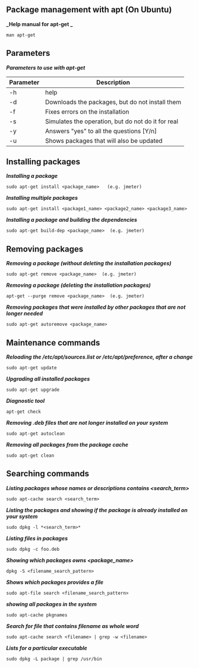 ## Package management with apt (On Ubuntu)


**_Help manual for apt-get _**
```
man apt-get
```

## Parameters
**_Parameters to use with apt-get_**

|Parameter |Description|
|-----|-----|
|-h | help|
|-d | Downloads the packages, but do not install them|
|-f | Fixes errors on the installation |
|-s | Simulates the operation, but do not do it for real|
|-y | Answers "yes" to all the questions [Y/n]|
|-u | Shows packages that will also be updated|


## Installing packages
**_Installing a package_**
```
sudo apt-get install <package_name>   (e.g. jmeter)
```

**_Installing multiple packages_**
```
sudo apt-get install <package1_name> <package2_name> <package3_name>
```

**_Installing a package and building the dependencies_**
```
sudo apt-get build-dep <package_name>  (e.g. jmeter)
```


## Removing packages
**_Removing a package (without deleting the installation packages)_**
```
sudo apt-get remove <package_name>  (e.g. jmeter)
```

**_Removing a package (deleting the installation packages)_**
```
apt-get --purge remove <package_name>  (e.g. jmeter)
```

**_Removing packages that were installed by other packages that are not longer needed_**
```
sudo apt-get autoremove <package_name>
```


## Maintenance commands
**_Reloading the /etc/apt/sources.list or /etc/apt/preference, after a change_**
```
sudo apt-get update
```

**_Upgrading all installed packages_**
```
sudo apt-get upgrade
```

**_Diagnostic tool_**
```
apt-get check
```

**_Removing .deb files that are not longer installed on your system_**
```
sudo apt-get autoclean 
```
**_Removing all packages from the package cache_**
```
sudo apt-get clean
```


## Searching commands
**_Listing packages whose names or descriptions contains <search_term>_**
```
sudo apt-cache search <search_term>
```

**_Listing the packages and showing if the package is already installed on your system_**
```
sudo dpkg -l *<search_term>*
```

**_Listing files in packages_**
```
sudo dpkg -c foo.deb
```

**_Showing which packages owns <package_name>_**
```
dpkg -S <filename_search_pattern>
```

**_Shows which packages provides a file_**
```
sudo apt-file search <filename_search_pattern>
```

**_showing all packages in the system_**
```
sudo apt-cache pkgnames
```

**_Search for file that contains filename as whole word_**
```
sudo apt-cache search <filename> | grep -w <filename>
```

**_Lists for a particular executable_**
```
sudo dpkg -L package | grep /usr/bin 
```

